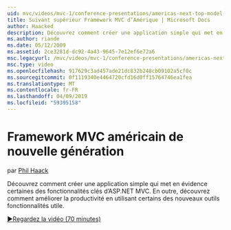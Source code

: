 ```yaml
---
uid: mvc/videos/mvc-1/conference-presentations/americas-next-top-model-view-controller-framework
title: Suivant supérieur Framework MVC d’Amérique | Microsoft Docs
author: Haacked
description: Découvrez comment créer une application simple qui met en évidence certaines des fonctionnalités clés d’ASP.NET MVC. En outre, découvrez comment améliorer la productivité en utilisant certains du...
ms.author: riande
ms.date: 05/12/2009
ms.assetid: 2ce3281d-dc92-4a43-9645-7e12ef6e72a6
msc.legacyurl: /mvc/videos/mvc-1/conference-presentations/americas-next-top-model-view-controller-framework
msc.type: video
ms.openlocfilehash: 917629c3ad457ade21dc832b248cb09102a5cf0c
ms.sourcegitcommit: 0f1119340e4464720cfd16d0ff15764746ea1fea
ms.translationtype: MT
ms.contentlocale: fr-FR
ms.lasthandoff: 04/09/2019
ms.locfileid: "59395158"
---
```

# <a name="americas-next-top-model-view-controller-framework"></a>Framework MVC américain de nouvelle génération

par [Phil Haack](https://github.com/Haacked)

Découvrez comment créer une application simple qui met en évidence certaines des fonctionnalités clés d’ASP.NET MVC. En outre, découvrez comment améliorer la productivité en utilisant certains des nouveaux outils fonctionnalités utile.

[&#9654;Regardez la vidéo (70 minutes)](https://channel9.msdn.com/Blogs/ASP-NET-Site-Videos/americas-next-top-model-view-controller-framework)
